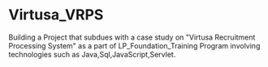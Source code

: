 # Virtusa_VRPS
Building a Project that subdues with a case study on "Virtusa Recruitment Processing System" as a part of LP_Foundation_Training Program
involving technologies such as Java,Sql,JavaScript,Servlet.
